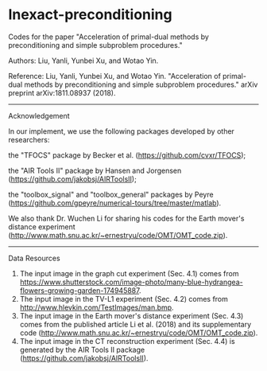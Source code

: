 # Inexact-preconditioning

Codes for the paper "Acceleration of primal-dual methods by preconditioning and simple subproblem procedures."

Authors: 
Liu, Yanli, Yunbei Xu, and Wotao Yin. 

Reference: 
Liu, Yanli, Yunbei Xu, and Wotao Yin. "Acceleration of primal-dual methods by preconditioning and simple subproblem procedures." arXiv preprint arXiv:1811.08937 (2018).

***************************************************
Acknowledgement

In our implement, we use the following packages developed by other researchers:

the "TFOCS" package by Becker et al. (https://github.com/cvxr/TFOCS);

the "AIR Tools II" package by Hansen and Jorgensen (https://github.com/jakobsj/AIRToolsII);

the "toolbox_signal" and "toolbox_general" packages by Peyre (https://github.com/gpeyre/numerical-tours/tree/master/matlab).

We also thank Dr. Wuchen Li for sharing his codes for the Earth mover's distance experiment (http://www.math.snu.ac.kr/~ernestryu/code/OMT/OMT_code.zip).

****************************************************

Data Resources
1. The input image in the graph cut experiment (Sec. 4.1) comes from https://www.shutterstock.com/image-photo/many-blue-hydrangea-flowers-growing-garden-174945887.
2. The input image in the TV-L1 experiment (Sec. 4.2) comes from http://www.hlevkin.com/TestImages/man.bmp.
3. The input image in the Earth mover's distance experiment (Sec. 4.3) comes from the published article Li et al. (2018) and its supplementary code (http://www.math.snu.ac.kr/~ernestryu/code/OMT/OMT_code.zip).
4. The input image in the CT reconstruction experiment (Sec. 4.4) is generated by the AIR Tools II package (https://github.com/jakobsj/AIRToolsII).
